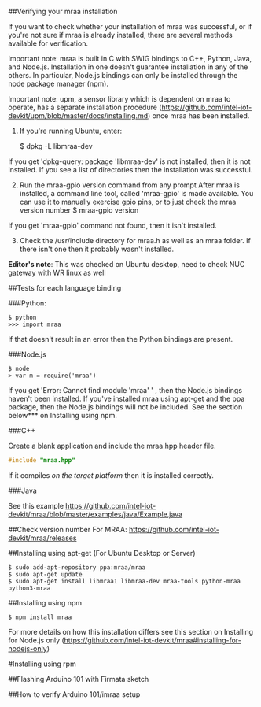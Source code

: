 ##Verifying your mraa installation

If you want to check whether your installation of mraa was successful, or if you're not sure if mraa is already installed, there are several methods available for verification.

Important note:  mraa is built in C with SWIG bindings to C++, Python, Java, and Node.js.  Installation in one doesn't guarantee installation in any of the others.  In particular, Node.js bindings can only be installed through the node package manager (npm).

Important note: upm, a sensor library which is dependent on mraa to operate, has a separate installation procedure (https://github.com/intel-iot-devkit/upm/blob/master/docs/installing.md) once mraa has been installed.

1. If you're running Ubuntu, enter:

	$ dpkg -L libmraa-dev
	
If you get 'dpkg-query: package 'libmraa-dev' is not installed, then it is not installed.  If you see a list of directories then the installation was successful.

2. Run the mraa-gpio version command from any prompt
After mraa is installed, a command line tool, called 'mraa-gpio' is made available.  You can use it to manually exercise gpio pins, or to just check the mraa version number
	$ mraa-gpio version
	
If you get 'mraa-gpio' command not found, then it isn't installed.

3. Check the /usr/include directory for mraa.h as well as an mraa folder.  If there isn't one then it probably wasn't installed.

**Editor's note**: This was checked on Ubuntu desktop, need to check NUC gateway with WR linux as well

##Tests for each language binding

###Python:

	$ python
	>>> import mraa

If that doesn't result in an error then the Python bindings are present.  

###Node.js

	$ node
	> var m = require('mraa')
	
If you get 'Error: Cannot find module 'mraa' ' , then the Node.js bindings haven't been installed.  If you've installed mraa using apt-get and the ppa package, then the Node.js bindings will not be included. See the section below*** on Installing using npm.

###C++

Create a blank application and include the mraa.hpp header file.

```C++
#include "mraa.hpp"
```

If it compiles *on the target platform* then it is installed correctly.

###Java

See this example https://github.com/intel-iot-devkit/mraa/blob/master/examples/java/Example.java 

##Check version number
	For MRAA: https://github.com/intel-iot-devkit/mraa/releases 
		
##Installing using apt-get (For Ubuntu Desktop or Server)

	$ sudo add-apt-repository ppa:mraa/mraa
	$ sudo apt-get update
	$ sudo apt-get install libmraa1 libmraa-dev mraa-tools python-mraa python3-mraa

##Installing using npm

	$ npm install mraa

For more details on how this installation differs see this section on Installing for Node.js only (https://github.com/intel-iot-devkit/mraa#installing-for-nodejs-only) 

#Installing using rpm

##Flashing Arduino 101 with Firmata sketch


##How to verify Arduino 101/imraa setup



